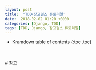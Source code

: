 ```yaml
---
layout: post
title:  "TDD/장고걸스 튜토리얼"
date:  2018-02-02 01:20 +0900
categories: [Django, TDD]
tags: [TDD, Django, 장고걸스 튜토리얼]
---
```


* Kramdown table of contents
{:toc .toc}

<br/>
<br/>
# 참고

